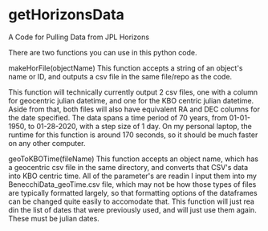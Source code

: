 # getHorizonsData
 A Code for Pulling Data from JPL Horizons

There are two functions you can use in this python code.

makeHorFile(objectName)
 This function accepts a string of an object's name or ID, and outputs a csv file in the same file/repo
 as the code. 
 
 This function will technically currently output 2 csv files, one with a column for geocentric julian datetime, and one for the KBO 
 centric julian datetime. Aside from that, both files will also have equivalent RA and DEC columns for the date specified.
 The data spans a time period of 70 years, from 01-01-1950, to 01-28-2020, with a step size of 1 day. On my personal laptop, the runtime 
 for this function is around 170 seconds, so it should be much faster on any other computer.
 
geoToKBOTime(fileName)
 This function accepts an object name, which has a geocentric csv file in the same directory, and converts that CSV's data into KBO centric 
 time. All of the parameter's are readin I input them into my BenecchiData_geoTime.csv file, which may not be how those types of files are 
 typically formatted largely, so that formatting options of the dataframes can be changed quite easily to accomodate that. This function will just rea din the list of dates that were previously used, and will just use them again. These must be julian dates.
